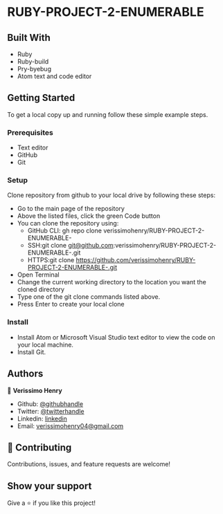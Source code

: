 # RUBY-PROJECT-2-ENUMERABLE

## Built With

- Ruby
- Ruby-build
- Pry-byebug
- Atom text and code editor

## Getting Started

To get a local copy up and running follow these simple example steps.

### Prerequisites

- Text editor
- GitHub
- Git

### Setup

Clone repository from github to your local drive by following these steps:

- Go to the main page of the repository
- Above the listed files, click the green Code button
- You can clone the repository using:
  - GitHub CLI: gh repo clone verissimohenry/RUBY-PROJECT-2-ENUMERABLE-
  - SSH:git clone git@github.com:verissimohenry/RUBY-PROJECT-2-ENUMERABLE-.git
  - HTTPS:git clone https://github.com/verissimohenry/RUBY-PROJECT-2-ENUMERABLE-.git
- Open Terminal
- Change the current working directory to the location you want the cloned directory
- Type one of the git clone commands listed above.
- Press Enter to create your local clone

### Install

- Install Atom or Microsoft Visual Studio text editor to view the code on your local machine.
- Install Git.

## Authors

👤 **Verissimo Henry**

- Github: [@githubhandle](https://github.com/verissimohenry)
- Twitter: [@twitterhandle](https://twitter.com/verissimohenry)
- Linkedin: [linkedin](https://www.linkedin.com/in/henry-verissimo-618906167/)
- Email: verissimohenry04@gmail.com

## 🤝 Contributing

Contributions, issues, and feature requests are welcome!

## Show your support

Give a ⭐️ if you like this project!

